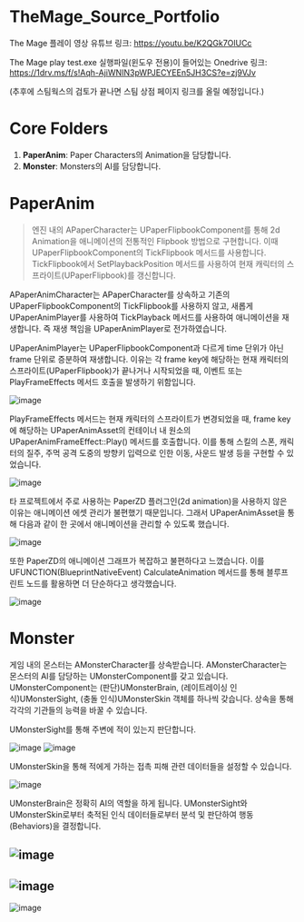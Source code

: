 # TheMage_Source_Portfolio

The Mage 플레이 영상 유튜브 링크: https://youtu.be/K2QGk7OlUCc

The Mage play test.exe 실행파일(윈도우 전용)이 들어있는 Onedrive 링크: https://1drv.ms/f/s!Aqh-AjiWNIN3pWPJECYEEn5JH3CS?e=zj9VJv

(추후에 스팀웍스의 검토가 끝나면 스팀 상점 페이지 링크를 올릴 예정입니다.)

# Core Folders
1. **PaperAnim**: Paper Characters의 Animation을 담당합니다.
2. **Monster**: Monsters의 AI를 담당합니다.

# PaperAnim
>엔진 내의 APaperCharacter는 UPaperFlipbookComponent를 통해 2d Animation을 애니메이션의 전통적인 Flipbook 방법으로 구현합니다.
>이때 UPaperFlipbookComponent의 TickFlipbook 메서드를 사용합니다.
>TickFlipbook에서 SetPlaybackPosition 메서드를 사용하여 현재 캐릭터의 스프라이트(UPaperFlipbook)를 갱신합니다.

APaperAnimCharacter는 APaperCharacter를 상속하고 기존의 UPaperFlipbookComponent의 TickFlipbook를 사용하지 않고,
새롭게 UPaperAnimPlayer를 사용하여 TickPlayback 메서드를 사용하여 애니메이션을 재생합니다. 즉 재생 책임을 UPaperAnimPlayer로 전가하였습니다.

UPaperAnimPlayer는 UPaperFlipbookComponent과 다르게 time 단위가 아닌 frame 단위로 증분하여 재생합니다.
이유는 각 frame key에 해당하는 현재 캐릭터의 스프라이트(UPaperFlipbook)가 끝나거나 시작되었을 때, 이벤트 또는 PlayFrameEffects 메서드 호출을 발생하기 위함입니다.

![image](https://github.com/12equal34/TheMage_Source_Portfolio/assets/109350254/4f8939c0-4364-41fb-a024-86e9c14468e9)

PlayFrameEffects 메서드는 현재 캐릭터의 스프라이트가 변경되었을 때, frame key에 해당하는 UPaperAnimAsset의 컨테이너 내 원소의 UPaperAnimFrameEffect::Play() 메서드를 호출합니다.
이를 통해 스킬의 스폰, 캐릭터의 질주, 주먹 공격 도중의 방향키 입력으로 인한 이동, 사운드 발생 등을 구현할 수 있었습니다.

![image](https://github.com/12equal34/TheMage_Source_Portfolio/assets/109350254/351c333c-35cc-4554-8f5e-59741507d112)

타 프로젝트에서 주로 사용하는 PaperZD 플러그인(2d animation)을 사용하지 않은 이유는 애니메이션 에셋 관리가 불편했기 때문입니다.
그래서 UPaperAnimAsset을 통해 다음과 같이 한 곳에서 애니메이션을 관리할 수 있도록 했습니다.

![image](https://github.com/12equal34/TheMage_Source_Portfolio/assets/109350254/f1b9f433-4842-43ac-bf3e-1e6f7efa7ccc)

또한 PaperZD의 애니메이션 그래프가 복잡하고 불편하다고 느꼈습니다.
이를 UFUNCTION(BlueprintNativeEvent) CalculateAnimation 메서드를 통해 블루프린트 노드를 활용하면 더 단순하다고 생각했습니다.

![image](https://github.com/12equal34/TheMage_Source_Portfolio/assets/109350254/48f0513b-9d8d-4362-9566-522201ad76a4)

# Monster
게임 내의 몬스터는 AMonsterCharacter를 상속받습니다.
AMonsterCharacter는 몬스터의 AI를 담당하는 UMonsterComponent를 갖고 있습니다.
UMonsterComponent는 (판단)UMonsterBrain, (레이트레이싱 인식)UMonsterSight, (충돌 인식)UMonsterSkin 객체를 하나씩 갖습니다.
상속을 통해 각각의 기관들의 능력을 바꿀 수 있습니다.

UMonsterSight를 통해 주변에 적이 있는지 판단합니다.

![image](https://github.com/12equal34/TheMage_Source_Portfolio/assets/109350254/41ce97a9-f784-498e-9937-f8eb922c21f0)
![image](https://github.com/12equal34/TheMage_Source_Portfolio/assets/109350254/84ddf1e1-16a2-416a-badc-2495b6bf60ec)

UMonsterSkin을 통해 적에게 가하는 접촉 피해 관련 데이터들을 설정할 수 있습니다.

![image](https://github.com/12equal34/TheMage_Source_Portfolio/assets/109350254/b03d4a13-92f5-40de-a5ca-dccc38604dbc)

UMonsterBrain은 정확히 AI의 역할을 하게 됩니다.
UMonsterSight와 UMonsterSkin로부터 축적된 인식 데이터들로부터 분석 및 판단하여 행동(Behaviors)을 결정합니다.

![image](https://github.com/12equal34/TheMage_Source_Portfolio/assets/109350254/4c3838f2-107a-431b-809d-34304947d7ab)
---
![image](https://github.com/12equal34/TheMage_Source_Portfolio/assets/109350254/a29256f6-cd11-4c5f-86f2-76b93e996996)
---
![image](https://github.com/12equal34/TheMage_Source_Portfolio/assets/109350254/95912f46-a941-456b-bc2f-3e764bc2aeda)


